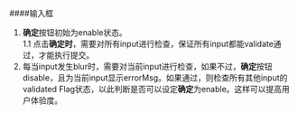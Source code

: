 ####输入框  
1. **确定**按钮初始为enable状态。  
   1.1 点击**确定时**，需要对所有input进行检查，保证所有input都能validate通过，才能执行提交。  
2. 每当input发生blur时，需要对当前input进行检查，如果不过，**确定**按钮disable，且为当前input显示errorMsg。如果通过，则检查所有其他input的validated Flag状态，以此判断是否可以设定**确定**为enable。这样可以提高用户体验度。  
